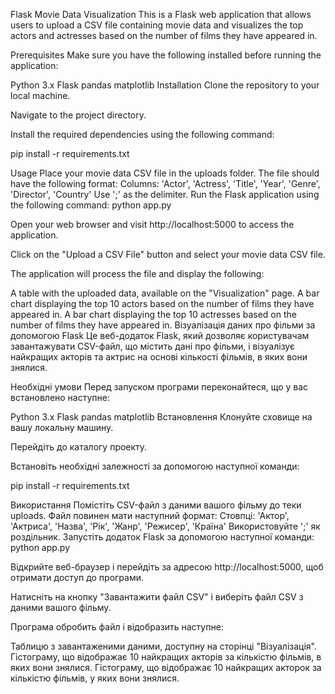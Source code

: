 Flask Movie Data Visualization
This is a Flask web application that allows users to upload a CSV file containing movie data and visualizes the top actors and actresses based on the number of films they have appeared in.

Prerequisites
Make sure you have the following installed before running the application:

Python 3.x
Flask
pandas
matplotlib
Installation
Clone the repository to your local machine.

Navigate to the project directory.

Install the required dependencies using the following command:

pip install -r requirements.txt

Usage
Place your movie data CSV file in the uploads folder. The file should have the following format:
Columns: 'Actor', 'Actress', 'Title', 'Year', 'Genre', 'Director', 'Country'
Use ';' as the delimiter.
Run the Flask application using the following command: python app.py

Open your web browser and visit http://localhost:5000 to access the application.

Click on the "Upload a CSV File" button and select your movie data CSV file.

The application will process the file and display the following:

A table with the uploaded data, available on the "Visualization" page.
A bar chart displaying the top 10 actors based on the number of films they have appeared in.
A bar chart displaying the top 10 actresses based on the number of films they have appeared in.
Візуалізація даних про фільми за допомогою Flask
Це веб-додаток Flask, який дозволяє користувачам завантажувати CSV-файл, що містить дані про фільми, і візуалізує найкращих акторів та актрис на основі кількості фільмів, в яких вони знялися.

Необхідні умови
Перед запуском програми переконайтеся, що у вас встановлено наступне:

Python 3.x
Flask
pandas
matplotlib
Встановлення
Клонуйте сховище на вашу локальну машину.

Перейдіть до каталогу проекту.

Встановіть необхідні залежності за допомогою наступної команди:

pip install -r requirements.txt

Використання
Помістіть CSV-файл з даними вашого фільму до теки uploads. Файл повинен мати наступний формат:
Стовпці: 'Актор', 'Актриса', 'Назва', 'Рік', 'Жанр', 'Режисер', 'Країна'
Використовуйте ';' як роздільник.
Запустіть додаток Flask за допомогою наступної команди: python app.py

Відкрийте веб-браузер і перейдіть за адресою http://localhost:5000, щоб отримати доступ до програми.

Натисніть на кнопку "Завантажити файл CSV" і виберіть файл CSV з даними вашого фільму.

Програма обробить файл і відобразить наступне:

Таблицю з завантаженими даними, доступну на сторінці "Візуалізація".
Гістограму, що відображає 10 найкращих акторів за кількістю фільмів, в яких вони знялися.
Гістограму, що відображає 10 найкращих акторок за кількістю фільмів, у яких вони знялися.
